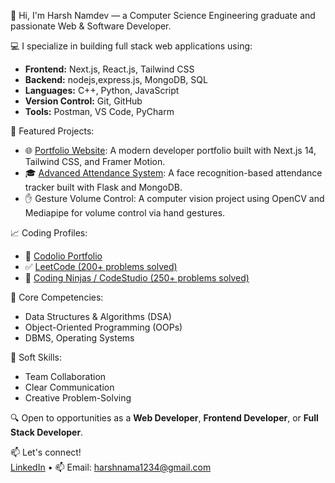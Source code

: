 👋 Hi, I'm Harsh Namdev — a Computer Science Engineering graduate and passionate Web & Software Developer.

💻 I specialize in building full stack web applications using:
- **Frontend:** Next.js, React.js, Tailwind CSS
- **Backend:** nodejs,express.js, MongoDB, SQL
- **Languages:** C++, Python, JavaScript
- **Version Control:** Git, GitHub
- **Tools:** Postman, VS Code, PyCharm

🚀 Featured Projects:
- 🌐 [Portfolio Website](https://harsh-portfolio-pearl.vercel.app): A modern developer portfolio built with Next.js 14, Tailwind CSS, and Framer Motion.
- 🎓 [Advanced Attendance System](https://github.com/Harshnama123/advanced_attendance_system): A face recognition-based attendance tracker built with Flask and MongoDB.
- ✋ Gesture Volume Control: A computer vision project using OpenCV and Mediapipe for volume control via hand gestures.

📈 Coding Profiles:
- 🔗 [Codolio Portfolio](https://codolio.com/profile/harsh_namdev)
- ✅ [LeetCode (200+ problems solved)](https://leetcode.com/u/harsh_namdev12/)
- 🔧 [Coding Ninjas / CodeStudio (250+ problems solved)](https://www.naukri.com/code360/profile/harshnama)

🧠 Core Competencies:
- Data Structures & Algorithms (DSA)
- Object-Oriented Programming (OOPs)
- DBMS, Operating Systems

🤝 Soft Skills:
- Team Collaboration
- Clear Communication
- Creative Problem-Solving

🔍 Open to opportunities as a **Web Developer**, **Frontend Developer**, or **Full Stack Developer**.

📫 Let's connect!  
[LinkedIn](https://www.linkedin.com/in/harsh-namdev-b01441264/) • 📫 Email: [harshnama1234@gmail.com](mailto:harshnama1234@gmail.com)


